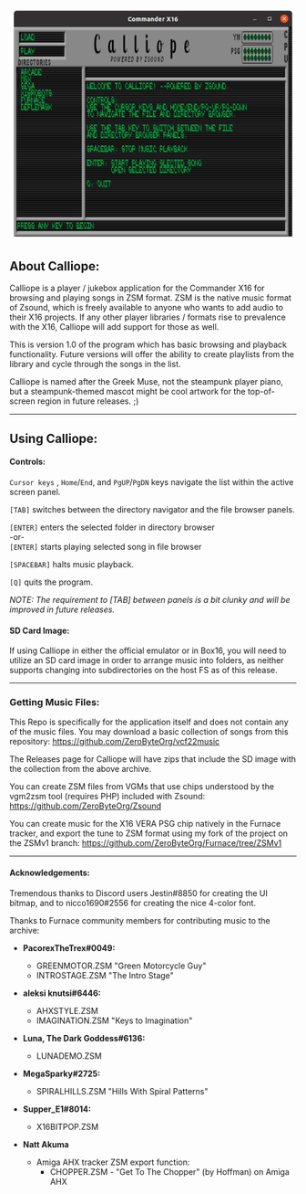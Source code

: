 ![Screenshot](screenshot.png)

## About Calliope:

Calliope is a player / jukebox application for the Commander X16 for browsing and playing songs in ZSM format. ZSM is the native music format of Zsound, which is freely available to anyone who wants to add audio to their X16 projects. If any other player libraries / formats rise to prevalence with the
X16, Calliope will add support for those as well.

This is version 1.0 of the program which has basic browsing and playback functionality. Future versions will offer the ability to create playlists from the library and cycle through the songs in the list.

Calliope is named after the Greek Muse, not the steampunk player piano, but a steampunk-themed mascot might be cool artwork for the top-of-screen region in future releases. ;)

---
## Using Calliope:

#### Controls:
`Cursor keys` , `Home`/`End`, and `PgUP`/`PgDN` keys navigate the list within
the active screen panel.

`[TAB]` switches between the directory navigator and the file browser panels.

`[ENTER]` enters the selected folder in directory browser<br/>
-or-<br/>
`[ENTER]` starts playing selected song in file browser

`[SPACEBAR]` halts music playback.

`[Q]` quits the program.

*NOTE: The requirement to [TAB] between panels is a bit clunky and will be improved in future releases.*

#### SD Card Image:
If using Calliope in either the official emulator or in Box16, you will need to utilize an SD card image in order to arrange music into folders, as neither supports changing into subdirectories on the host FS as of this release.

---

### Getting Music Files:
This Repo is specifically for the application itself and does not contain any of the music files. You may download a basic collection of songs from this repository:
https://github.com/ZeroByteOrg/vcf22music

The Releases page for Calliope will have zips that include the SD image with the collection from the above archive.

You can create ZSM files from VGMs that use chips understood by the vgm2zsm tool (requires PHP) included with Zsound: https://github.com/ZeroByteOrg/Zsound

You can create music for the X16 VERA PSG chip natively in the Furnace tracker, and export the tune to ZSM format using my fork of the project on the ZSMv1 branch: https://github.com/ZeroByteOrg/Furnace/tree/ZSMv1

---

#### Acknowledgements:
Tremendous thanks to Discord users Jestin#8850 for creating the UI bitmap, and to nicco1690#2556 for creating the nice 4-color font.

Thanks to Furnace community members for contributing music to the archive:
<br/>
* **PacorexTheTrex#0049:**
  * GREENMOTOR.ZSM "Green Motorcycle Guy"
  * INTROSTAGE.ZSM "The Intro Stage"


* **aleksi knutsi#6446:**
  * AHXSTYLE.ZSM
  * IMAGINATION.ZSM "Keys to Imagination"


* **Luna, The Dark Goddess#6136:**
  * LUNADEMO.ZSM


* **MegaSparky#2725:**
  * SPIRALHILLS.ZSM "Hills With Spiral Patterns"


* **Supper_E1#8014:**
  * X16BITPOP.ZSM


* **Natt Akuma**
  * Amiga AHX tracker ZSM export function:
    * CHOPPER.ZSM - "Get To The Chopper" (by Hoffman) on Amiga AHX
